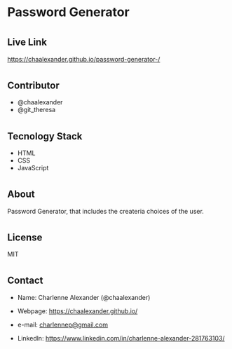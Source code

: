 # Password Generator


# <h2> Live Link 

 https://chaalexander.github.io/password-generator-/

# <h2>Contributor
* @chaalexander
* @git_theresa

# <h2> Tecnology Stack

* HTML
* CSS
* JavaScript

# <h2> About 

Password Generator, that includes the createria choices of the user. 

# <h2> License

MIT

# <h2> Contact

* Name: Charlenne Alexander (@chaalexander)

* Webpage: https://chaalexander.github.io/

* e-mail: charlennep@gmail.com

* Linkedln: https://www.linkedin.com/in/charlenne-alexander-281763103/